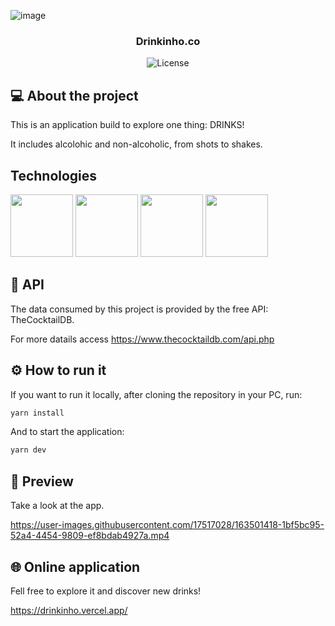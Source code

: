 ![image](https://user-images.githubusercontent.com/17517028/163500471-6dd895da-a36f-40d6-a363-628f4e8bc905.png)

<h3 align="center">
  Drinkinho.co
</h3>

<p align="center">
  <img alt="License" src="https://img.shields.io/badge/license-MIT-%2304D361">
</p>

## 💻 About the project

This is an application build to explore one thing: DRINKS!

It includes alcolohic and non-alcoholic, from shots to shakes. 


## Technologies

<p>
  <img src="https://www.prisma.io/images/ts.svg" height="100px" />
  <img src="https://user-images.githubusercontent.com/17517028/163501841-28f4b1c3-4c72-4ab5-81b2-8c280fb262a5.png" height="100px" />
  <img src="https://react-query.tanstack.com/_next/static/images/react-query-og-bc3e2663a884437e074dc018c8f4e59f.png" height="100px" />
  <img src="https://chakra-ui.com/twitter-og-image.png" height="100px" />
</p>

## 🔗 API 

The data consumed by this project is provided by the free API: TheCocktailDB. 

For more datails access https://www.thecocktaildb.com/api.php

## ⚙️ How to run it

If you want to run it locally, after cloning the repository in your PC, run:

```bash
yarn install
```

And to start the application:

```bash
yarn dev
```

## 🎨 Preview

Take a look at the app.



https://user-images.githubusercontent.com/17517028/163501418-1bf5bc95-52a4-4454-9809-ef8bdab4927a.mp4



## 🌐 Online application

Fell free to explore it and discover new drinks!

https://drinkinho.vercel.app/

